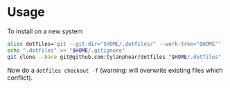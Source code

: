 # Usage

To install on a new system
```sh
alias dotfiles='git --git-dir="$HOME/.dotfiles/" --work-tree="$HOME"'
echo ".dotfiles" >> "$HOME/.gitignore"
git clone --bare git@github.com:tylanphear/dotfiles "$HOME/.dotfiles"
```

Now do a `dotfiles checkout -f` (warning: will overwrite existing files which conflict).
